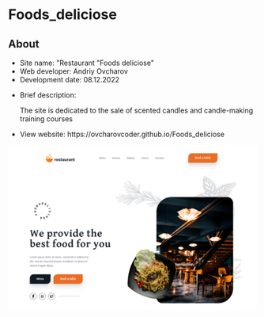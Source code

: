 # Foods_deliciose
<h2>About</h2>
<ul>
  <li>Site name: "Restaurant "Foods deliciose"</li>
  <li>Web developer: Andriy Ovcharov</li>
  <li>Development date: 08.12.2022</li>
  <li>
    <p>Brief description:</p>
    <p>The site is dedicated to the sale of scented candles and candle-making training courses</p>
  </li>
  
  <li>View website: https://ovcharovcoder.github.io/Foods_deliciose</li>
</ul>

<img src="screenshot.png" alt="screensot">

